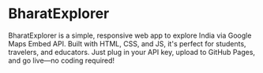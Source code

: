 # BharatExplorer
BharatExplorer is a simple, responsive web app to explore India via Google Maps Embed API. Built with HTML, CSS, and JS, it's perfect for students, travelers, and educators. Just plug in your API key, upload to GitHub Pages, and go live—no coding required!
